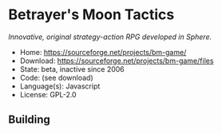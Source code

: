 # Betrayer's Moon Tactics

_Innovative, original strategy-action RPG developed in Sphere._

- Home: https://sourceforge.net/projects/bm-game/
- Download: https://sourceforge.net/projects/bm-game/files
- State: beta, inactive since 2006
- Code: (see download)
- Language(s): Javascript
- License: GPL-2.0

## Building

